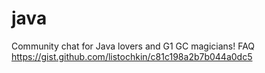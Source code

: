 # java
Community chat for Java lovers and G1 GC magicians! FAQ https://gist.github.com/listochkin/c81c198a2b7b044a0dc5
